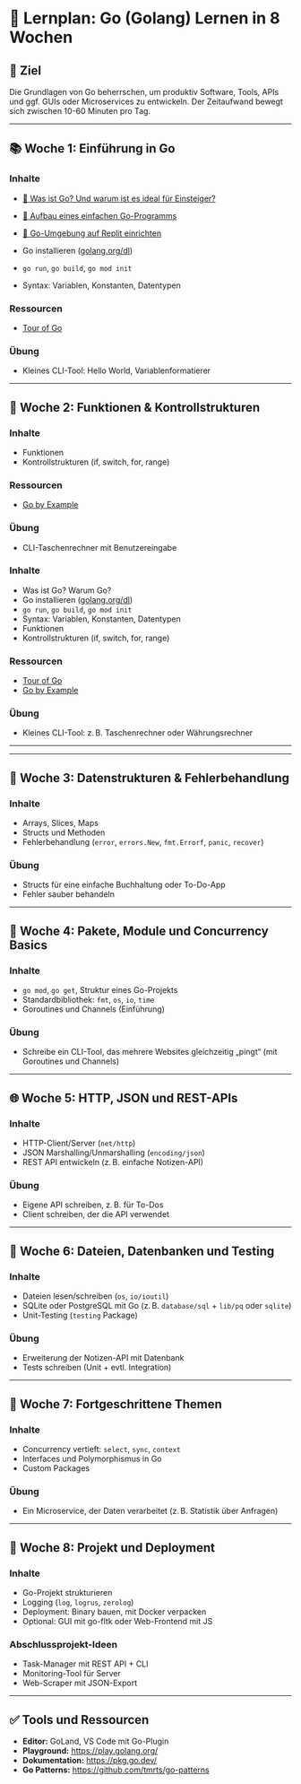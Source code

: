 # 🐹 Lernplan: Go (Golang) Lernen in 8 Wochen


## 🎯 Ziel
Die Grundlagen von Go beherrschen, um produktiv Software, Tools, APIs und ggf. GUIs oder Microservices zu entwickeln.
Der Zeitaufwand bewegt sich zwischen 10-60 Minuten pro Tag.

---

## 📚 Woche 1: Einführung in Go

### Inhalte
- [🐣 Was ist Go? Und warum ist es ideal für Einsteiger?](DAY0.md)
- [🧱 Aufbau eines einfachen Go-Programms](DAY1.md)
- [📅 Go-Umgebung auf Replit einrichten](DAY2.md)

- Go installieren ([golang.org/dl](https://golang.org/dl/))
- `go run`, `go build`, `go mod init`
- Syntax: Variablen, Konstanten, Datentypen

### Ressourcen
- [Tour of Go](https://tour.golang.org/)

### Übung
- Kleines CLI-Tool: Hello World, Variablenformatierer

---

## 📘 Woche 2: Funktionen & Kontrollstrukturen

### Inhalte
- Funktionen
- Kontrollstrukturen (if, switch, for, range)

### Ressourcen
- [Go by Example](https://gobyexample.com/)

### Übung
- CLI-Taschenrechner mit Benutzereingabe

### Inhalte
- Was ist Go? Warum Go?
- Go installieren ([golang.org/dl](https://golang.org/dl/))
- `go run`, `go build`, `go mod init`
- Syntax: Variablen, Konstanten, Datentypen
- Funktionen
- Kontrollstrukturen (if, switch, for, range)

### Ressourcen
- [Tour of Go](https://tour.golang.org/)
- [Go by Example](https://gobyexample.com/)

### Übung
- Kleines CLI-Tool: z. B. Taschenrechner oder Währungsrechner

---
---

## 🧠 Woche 3: Datenstrukturen & Fehlerbehandlung

### Inhalte
- Arrays, Slices, Maps
- Structs und Methoden
- Fehlerbehandlung (`error`, `errors.New`, `fmt.Errorf`, `panic`, `recover`)

### Übung
- Structs für eine einfache Buchhaltung oder To-Do-App
- Fehler sauber behandeln

---

## 🔄 Woche 4: Pakete, Module und Concurrency Basics

### Inhalte
- `go mod`, `go get`, Struktur eines Go-Projekts
- Standardbibliothek: `fmt`, `os`, `io`, `time`
- Goroutines und Channels (Einführung)

### Übung
- Schreibe ein CLI-Tool, das mehrere Websites gleichzeitig „pingt“ (mit Goroutines und Channels)

---

## 🌐 Woche 5: HTTP, JSON und REST-APIs

### Inhalte
- HTTP-Client/Server (`net/http`)
- JSON Marshalling/Unmarshalling (`encoding/json`)
- REST API entwickeln (z. B. einfache Notizen-API)

### Übung
- Eigene API schreiben, z. B. für To-Dos
- Client schreiben, der die API verwendet

---

## 💾 Woche 6: Dateien, Datenbanken und Testing

### Inhalte
- Dateien lesen/schreiben (`os`, `io/ioutil`)
- SQLite oder PostgreSQL mit Go (z. B. `database/sql` + `lib/pq` oder `sqlite`)
- Unit-Testing (`testing` Package)

### Übung
- Erweiterung der Notizen-API mit Datenbank
- Tests schreiben (Unit + evtl. Integration)

---

## 🔀 Woche 7: Fortgeschrittene Themen

### Inhalte
- Concurrency vertieft: `select`, `sync`, `context`
- Interfaces und Polymorphismus in Go
- Custom Packages

### Übung
- Ein Microservice, der Daten verarbeitet (z. B. Statistik über Anfragen)

---

## 🧩 Woche 8: Projekt und Deployment

### Inhalte
- Go-Projekt strukturieren
- Logging (`log`, `logrus`, `zerolog`)
- Deployment: Binary bauen, mit Docker verpacken
- Optional: GUI mit go-fltk oder Web-Frontend mit JS

### Abschlussprojekt-Ideen
- Task-Manager mit REST API + CLI
- Monitoring-Tool für Server
- Web-Scraper mit JSON-Export

---

## ✅ Tools und Ressourcen

- **Editor:** GoLand, VS Code mit Go-Plugin
- **Playground:** https://play.golang.org/
- **Dokumentation:** https://pkg.go.dev/
- **Go Patterns:** https://github.com/tmrts/go-patterns
